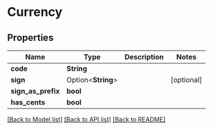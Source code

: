 # Currency

## Properties

Name | Type | Description | Notes
------------ | ------------- | ------------- | -------------
**code** | **String** |  | 
**sign** | Option<**String**> |  | [optional]
**sign_as_prefix** | **bool** |  | 
**has_cents** | **bool** |  | 

[[Back to Model list]](../README.md#documentation-for-models) [[Back to API list]](../README.md#documentation-for-api-endpoints) [[Back to README]](../README.md)


